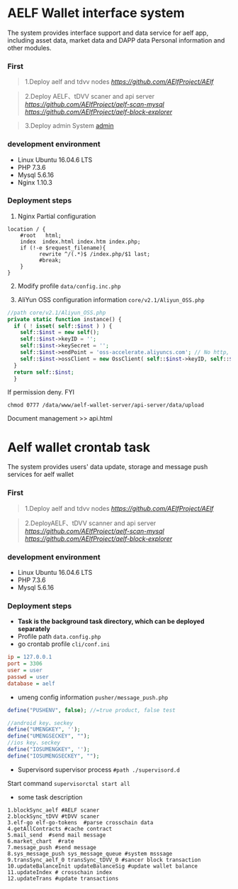 # AELF Wallet interface system

The system provides interface support and data service for aelf app, including asset data, market data and DAPP data
Personal information and other modules.

### First

>1.Deploy aelf and tdvv nodes
>*https://github.com/AElfProject/AElf*

>2.Deploy AELF、tDVV scaner and api server *https://github.com/AElfProject/aelf-scan-mysql* *https://github.com/AElfProject/aelf-block-explorer*

>3.Deploy admin System [admin](https://github.com/AElfProject/aelf-wallet-server/tree/master/api-server)

### development environment

- Linux Ubuntu 16.04.6 LTS
- PHP 7.3.6
- Mysql 5.6.16
- Nginx 1.10.3

### Deployment steps

1. Nginx Partial configuration

```nginx
location / {
    #root   html;
    index  index.html index.htm index.php;
    if (!-e $request_filename){
          rewrite ^/(.*)$ /index.php/$1 last;
          #break;
    }
}
```

2. Modify profile `data/config.inc.php`

3. AliYun OSS configuration information `core/v2.1/Aliyun_OSS.php`

```php
//path core/v2.1/Aliyun_OSS.php
private static function instance() {
  if ( ! isset( self::$inst ) ) {
    self::$inst = new self();
    self::$inst->keyID = '';
    self::$inst->keySecret = '';
    self::$inst->endPoint = 'oss-accelerate.aliyuncs.com'; // No http, https
    self::$inst->ossClient = new OssClient( self::$inst->keyID, self::$inst->keySecret, self::$inst->endPoint );
  }
  return self::$inst;
  }
```

If permission deny. FYI

`chmod 0777 /data/www/aelf-wallet-server/api-server/data/upload`

Document management >> api.html

# Aelf wallet crontab task

The system provides users' data update, storage and message push services for aelf wallet

### First

>1.Deploy aelf and tdvv nodes
>*https://github.com/AElfProject/AElf*

>2.DeployAELF、tDVV scanner and api server *https://github.com/AElfProject/aelf-scan-mysql* *https://github.com/AElfProject/aelf-block-explorer*

### development environment

- Linux Ubuntu 16.04.6 LTS
- PHP 7.3.6
- Mysql 5.6.16

### Deployment steps

- **Task is the background task directory, which can be deployed separately**
- Profile path `data.config.php`
- go crontab profile `cli/conf.ini`

```ini
ip = 127.0.0.1
port = 3306
user = user
passwd = user
database = aelf
```

- umeng config information `pusher/message_push.php`

```php
define("PUSHENV", false); //=true product, false test

//android key、seckey
define("UMENGKEY", '');
define("UMENGSECKEY", "");
//ios key、seckey
define("IOSUMENGKEY", '');
define("IOSUMENGSECKEY", "");
```

- Supervisord supervisor process
`#path ./supervisord.d`

Start command
`supervisorctal start all`

- some task description

```$xslt
1.blockSync_aelf #AELF scaner
2.blockSync_tDVV #tDVV scaner
3.elf-go elf-go-tokens  #parse crosschain data
4.getAllContracts #cache contract
5.mail_send  #send mail message
6.market_chart  #rate
7.message_push #send message
8.sys_message_push sys_message_queue #system msssage
9.transSync_aelf_0 transSync_tDVV_0 #sancer block transaction 
10.updateBalanceInit updateBalanceSig #update wallet balance
11.updateIndex # crosschain index
12.updateTrans #update transactions

```
